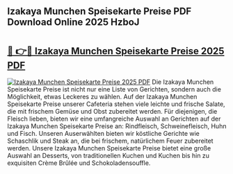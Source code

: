 ## Izakaya Munchen Speisekarte Preise PDF Download Online 2025 HzboJ

# <h2><a href="http://gca2g2.nevu.top/?p=Izakaya+Munchen+Speisekarte+Preise">🔗 👉🔴 Izakaya Munchen Speisekarte Preise 2025 PDF</a></h2>

[![Izakaya Munchen Speisekarte Preise 2025 PDF](https://i.imgur.com/dBaPXMq.png)](http://gca2g2.nevu.top/?p=Izakaya+Munchen+Speisekarte+Preise)
Die Izakaya Munchen Speisekarte Preise ist nicht nur eine Liste von Gerichten, sondern auch die Möglichkeit, etwas Leckeres zu wählen. Auf der Izakaya Munchen Speisekarte Preise unserer Cafeteria stehen viele leichte und frische Salate, die mit frischem Gemüse und Obst zubereitet werden. Für diejenigen, die Fleisch lieben, bieten wir eine umfangreiche Auswahl an Gerichten auf der Izakaya Munchen Speisekarte Preise an: Rindfleisch, Schweinefleisch, Huhn und Fisch. Unseren Auserwählten bieten wir köstliche Gerichte wie Schaschlik und Steak an, die bei frischem, natürlichem Feuer zubereitet werden. Unsere Izakaya Munchen Speisekarte Preise bietet eine große Auswahl an Desserts, von traditionellen Kuchen und Kuchen bis hin zu exquisiten Crème Brûlée und Schokoladensouffle.
